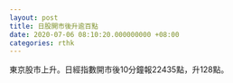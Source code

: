 ```yaml
---
layout: post
title: 日股開市後升逾百點
date: 2020-07-06 08:10:20.000000000 +08:00
categories: rthk
---
```


東京股市上升。日經指數開市後10分鐘報22435點，升128點。
